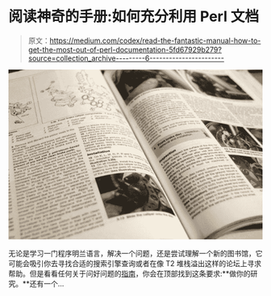 # 阅读神奇的手册:如何充分利用 Perl 文档

> 原文：<https://medium.com/codex/read-the-fantastic-manual-how-to-get-the-most-out-of-perl-documentation-5fd67929b279?source=collection_archive---------6----------------------->

![](img/6ddf28b084c62ff44f0b7a316f340502.png)

无论是学习一门程序明兰语言，解决一个问题，还是尝试理解一个新的图书馆，它可能会吸引你去寻找合适的搜索引擎查询或者在像 T2 堆栈溢出这样的论坛上寻求帮助。但是看看任何关于问好问题的[指南](https://stackoverflow.com/help/how-to-ask)，你会在顶部找到这条要求:**做你的研究。**还有一个…
